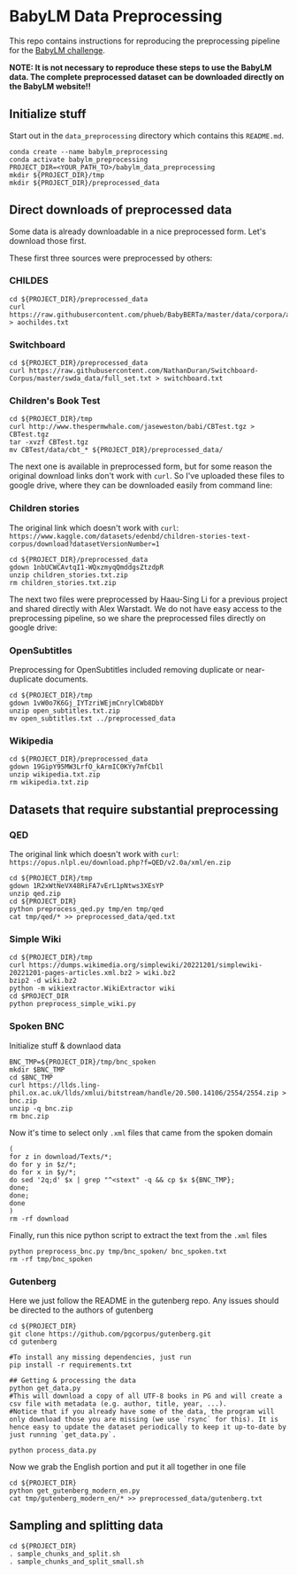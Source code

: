 # BabyLM Data Preprocessing

This repo contains instructions for reproducing the preprocessing pipeline for the [BabyLM challenge](https://babylm.github.io/index.html). 

**NOTE: It is not necessary to reproduce these steps to use the BabyLM data. The complete preprocessed dataset can be downloaded directly on the BabyLM website!!**

## Initialize stuff
Start out in the `data_preprocessing` directory which contains this `README.md`.
```shell
conda create --name babylm_preprocessing
conda activate babylm_preprocessing
PROJECT_DIR=<YOUR_PATH_TO>/babylm_data_preprocessing
mkdir ${PROJECT_DIR}/tmp
mkdir ${PROJECT_DIR}/preprocessed_data
```


## Direct downloads of preprocessed data
Some data is already downloadable in a nice preprocessed form. Let's download those first.

These first three sources were preprocessed by others:

### CHILDES
```shell
cd ${PROJECT_DIR}/preprocessed_data
curl https://raw.githubusercontent.com/phueb/BabyBERTa/master/data/corpora/aochildes.txt > aochildes.txt
```

### Switchboard
```shell
cd ${PROJECT_DIR}/preprocessed_data
curl https://raw.githubusercontent.com/NathanDuran/Switchboard-Corpus/master/swda_data/full_set.txt > switchboard.txt
```

### Children's Book Test
```shell
cd ${PROJECT_DIR}/tmp
curl http://www.thespermwhale.com/jaseweston/babi/CBTest.tgz > CBTest.tgz
tar -xvzf CBTest.tgz
mv CBTest/data/cbt_* ${PROJECT_DIR}/preprocessed_data/
```

The next one is available in preprocessed form, but for some reason the original download links don't work with `curl`.
So I've uploaded these files to google drive, where they can be downloaded easily from command line:


### Children stories
The original link which doesn't work with `curl`: `https://www.kaggle.com/datasets/edenbd/children-stories-text-corpus/download?datasetVersionNumber=1`
```shell
cd ${PROJECT_DIR}/preprocessed_data
gdown 1nbUCWCAvtqI1-WQxzmyqQmddgsZtzdpR
unzip children_stories.txt.zip
rm children_stories.txt.zip
```


The next two files were preprocessed by Haau-Sing Li for a previous project and shared directly with Alex Warstadt.
We do not have easy access to the preprocessing pipeline, so we share the preprocessed files directly on google drive:

### OpenSubtitles
Preprocessing for OpenSubtitles included removing duplicate or near-duplicate documents.
```shell
cd ${PROJECT_DIR}/tmp
gdown 1vW0o7K6Gj_IYTzriWEjmCnrylCWb8DbY
unzip open_subtitles.txt.zip
mv open_subtitles.txt ../preprocessed_data
```

### Wikipedia
```shell
cd ${PROJECT_DIR}/preprocessed_data
gdown 19GipY95MW3LrfO_kArmIC0KYy7mfCb1l
unzip wikipedia.txt.zip
rm wikipedia.txt.zip
```

## Datasets that require substantial preprocessing

### QED
The original link which doesn't work with `curl`: `https://opus.nlpl.eu/download.php?f=QED/v2.0a/xml/en.zip`
```shell
cd ${PROJECT_DIR}/tmp
gdown 1R2xWtNeVX48RiFA7vErL1pNtws3XEsYP
unzip qed.zip
cd ${PROJECT_DIR}
python preprocess_qed.py tmp/en tmp/qed
cat tmp/qed/* >> preprocessed_data/qed.txt
```


### Simple Wiki
```shell
cd ${PROJECT_DIR}/tmp
curl https://dumps.wikimedia.org/simplewiki/20221201/simplewiki-20221201-pages-articles.xml.bz2 > wiki.bz2
bzip2 -d wiki.bz2
python -m wikiextractor.WikiExtractor wiki
cd $PROJECT_DIR
python preprocess_simple_wiki.py
```


### Spoken BNC
Initialize stuff & downlaod data
```shell
BNC_TMP=${PROJECT_DIR}/tmp/bnc_spoken
mkdir $BNC_TMP
cd $BNC_TMP
curl https://llds.ling-phil.ox.ac.uk/llds/xmlui/bitstream/handle/20.500.14106/2554/2554.zip > bnc.zip
unzip -q bnc.zip
rm bnc.zip
```

Now it's time to select only `.xml` files that came from the spoken domain
```shell
(
for z in download/Texts/*; 
do for y in $z/*; 
do for x in $y/*; 
do sed '2q;d' $x | grep "^<stext" -q && cp $x ${BNC_TMP}; 
done; 
done; 
done
)
rm -rf download
```

Finally, run this nice python script to extract the text from the `.xml` files
```shell
python preprocess_bnc.py tmp/bnc_spoken/ bnc_spoken.txt
rm -rf tmp/bnc_spoken
```

### Gutenberg
Here we just follow the README in the gutenberg repo. Any issues should be directed to the authors of gutenberg
```shell
cd ${PROJECT_DIR}
git clone https://github.com/pgcorpus/gutenberg.git
cd gutenberg

#To install any missing dependencies, just run
pip install -r requirements.txt

## Getting & processing the data
python get_data.py
#This will download a copy of all UTF-8 books in PG and will create a csv file with metadata (e.g. author, title, year, ...).
#Notice that if you already have some of the data, the program will only download those you are missing (we use `rsync` for this). It is hence easy to update the dataset periodically to keep it up-to-date by just running `get_data.py`.

python process_data.py
```
Now we grab the English portion and put it all together in one file
```shell
cd ${PROJECT_DIR}
python get_gutenberg_modern_en.py
cat tmp/gutenberg_modern_en/* >> preprocessed_data/gutenberg.txt
```


## Sampling and splitting data
```shell
cd ${PROJECT_DIR}
. sample_chunks_and_split.sh
. sample_chunks_and_split_small.sh
```

